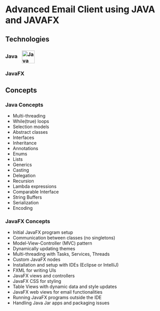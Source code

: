 # Advanced Email Client using JAVA and JAVAFX 

## Technologies

### Java <img src="https://brandslogos.com/wp-content/uploads/images/large/java-logo-1.png" alt="Java Logo" width="40" style="vertical-align: middle; margin-left: 10px;">
### JavaFX 


## Concepts

### Java Concepts
- Multi-threading
- While(true) loops
- Selection models
-  Abstract classes
- Interfaces
- Inheritance
- Annotations
- Enums
- Lists
- Generics
- Casting
- Delegation
- Recursion
- Lambda expressions
- Comparable Interface
- String Buffers
- Serialization
- Encoding

### JavaFX Concepts
- Initial JavaFX program setup
- Communication between classes (no singletons)
- Model-View-Controller (MVC) pattern
- Dynamically updating themes
- Multi-threading with Tasks, Services, Threads
- Custom JavaFX nodes
- Installation and setup with IDEs (Eclipse or IntelliJ)
- FXML for writing UIs
- JavaFX views and controllers
- JavaFX CSS for styling
- Table Views with dynamic data and style updates
- JavaFX web views for email functionalities
- Running JavaFX programs outside the IDE
- Handling Java Jar apps and packaging issues
